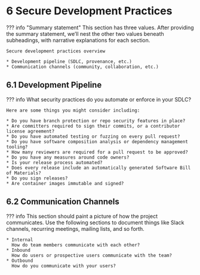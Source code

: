 # 6 Secure Development Practices

??? info "Summary statement"
    This section has three values. After providing the summary statement, we’ll nest the other two values beneath subheadings, with narrative explanations for each section.

    Secure development practices overview

    * Development pipeline (SDLC, provenance, etc.)
    * Communication channels (community, collaboration, etc.)

## 6.1 Development Pipeline

??? info
    What security practices do you automate or enforce in your SDLC?

    Here are some things you might consider including:

    * Do you have branch protection or repo security features in place?
    * Are committers required to sign their commits, or a contributor license agreement?
    * Do you have automated testing or fuzzing on every pull request?
    * Do you have software composition analysis or dependency management tooling?
    * How many reviewers are required for a pull request to be approved?
    * Do you have any measures around code owners?
    * Is your release process automated?
    * Does every release include an automatically generated Software Bill of Materials?
    * Do you sign releases?
    * Are container images immutable and signed?

## 6.2 Communication Channels

??? info
    This section should paint a picture of how the project communicates. Use the following sections to document things like Slack channels, recurring meetings, mailing lists, and so forth.

    * Internal  
      How do team members communicate with each other?
    * Inbound  
      How do users or prospective users communicate with the team?
    * Outbound  
      How do you communicate with your users?
